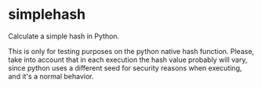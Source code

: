# simplehash
Calculate a simple hash in Python.

This is only for testing purposes on the python native hash function. Please, take into account that in each execution the hash value probably will vary, since python uses a different seed for security reasons when executing, and it's a normal behavior.
